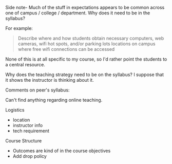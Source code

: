 Side note- Much of the stuff in expectations appears to be common across one of campus / college / department.
Why does it need to be in the syllabus?

For example:

> Describe where and how students obtain necessary computers, web cameras, wifi hot spots, and/or parking lots locations on campus where free wifi connections can be accessed

None of this is at all specific to my course, so I'd rather point the students to a central resource.

Why does the teaching strategy need to be on the syllabus?
I suppose that it shows the instructor is thinking about it.


Comments on peer's syllabus:

Can't find anything regarding online teaching.

Logistics

- location
- instructor info
- tech requirement

Course Structure

- Outcomes are kind of in the course objectives
- Add drop policy
